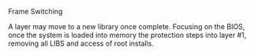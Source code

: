 Frame Switching

A layer may move to a new library once complete. Focusing on the BIOS, once the system is loaded into memory the protection steps into layer #1, removing all LIBS and access of root installs.
